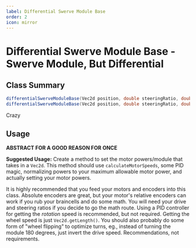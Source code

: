 ```yaml
---
label: Differential Swerve Module Base
order: 2
icon: mirror
---
```


# Differential Swerve Module Base - Swerve Module, But Differential

## Class Summary
```java
differentialSwerveModuleBase(Vec2d position, double steeringRatio, double driveRatio);
differentialSwerveModuleBase(Vec2d position, double steeringRatio, double driveRatio, boolean optimized);
```
Crazy

## Usage
**ABSTRACT FOR A GOOD REASON FOR ONCE**

**Suggested Usage:**
Create a method to set the motor powers/module that takes in a `Vec2d`. This method should use `calculateMotorSpeeds`, some PID magic, normalizing powers to your maximum allowable motor power, and actually setting your motor powers. 

It is highly recommended that you feed your motors and encoders into this class. Absolute encoders are great, but your motor's relative encoders can work if you rub your braincells and do some math. You will need your drive and steering ratios if you decide to go the math route. Using a PID controller for getting the *rotation* speed is recommended, but not required. Getting the wheel speed is just `Vec2d.getLength()`. You should also probably do some form of "wheel flipping" to optimize turns, eg., instead of turning the module 180 degrees, just invert the drive speed. Recommendations, not requirements.